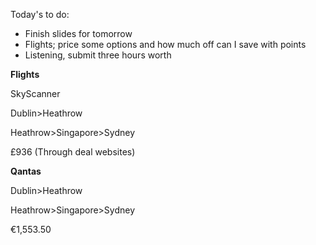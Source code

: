 Today's to do:

- Finish slides for tomorrow
- Flights; price some options and how much off can I save with points
- Listening, submit three hours worth


**Flights**

SkyScanner

Dublin>Heathrow

Heathrow>Singapore>Sydney

£936 (Through deal websites)

**Qantas**

Dublin>Heathrow

Heathrow>Singapore>Sydney

€1,553.50


